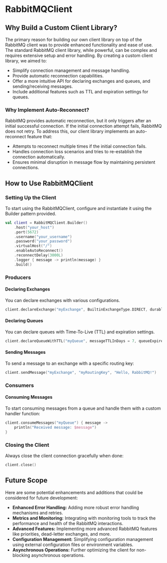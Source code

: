 # RabbitMQClient

## Why Build a Custom Client Library?

The primary reason for building our own client library on top of the RabbitMQ client was to provide enhanced functionality and ease of use. The standard RabbitMQ client library, while powerful, can be complex and requires extensive setup and error handling. By creating a custom client library, we aimed to:
- Simplify connection management and message handling.
- Provide automatic reconnection capabilities.
- Offer a more intuitive API for declaring exchanges and queues, and sending/receiving messages.
- Include additional features such as TTL and expiration settings for queues.

### Why Implement Auto-Reconnect?

RabbitMQ provides automatic reconnection, but it only triggers after an initial successful connection. If the initial connection attempt fails, RabbitMQ does not retry. To address this, our client library implements an auto-reconnect feature that:
- Attempts to reconnect multiple times if the initial connection fails.
- Handles connection loss scenarios and tries to re-establish the connection automatically.
- Ensures minimal disruption in message flow by maintaining persistent connections.

## How to Use RabbitMQClient

### Setting Up the Client

To start using the RabbitMQClient, configure and instantiate it using the Builder pattern provided.

```kotlin
val client = RabbitMQClient.Builder()
    .host("your_host")
    .port(5672)
    .username("your_username")
    .password("your_password")
    .virtualHost("/")
    .enableAutoReconnect()
    .reconnectDelay(3000L)
    .logger { message -> println(message) }
    .build()
```

### Producers

#### Declaring Exchanges

You can declare exchanges with various configurations.

```kotlin
client.declareExchange("myExchange", BuiltinExchangeType.DIRECT, durable = true, autoDelete = false)
```

#### Declaring Queues

You can declare queues with Time-To-Live (TTL) and expiration settings.

```kotlin
client.declareQueueWithTTL("myQueue", messageTTLInDays = 7, queueExpiresInYears = 1, durable = true, autoDelete = false)
```

#### Sending Messages

To send a message to an exchange with a specific routing key:

```kotlin
client.sendMessage("myExchange", "myRoutingKey", "Hello, RabbitMQ!")
```

### Consumers

#### Consuming Messages

To start consuming messages from a queue and handle them with a custom handler function:

```kotlin
client.consumeMessages("myQueue") { message ->
    println("Received message: $message")
}
```

### Closing the Client

Always close the client connection gracefully when done:

```kotlin
client.close()
```

## Future Scope

Here are some potential enhancements and additions that could be considered for future development:
- **Enhanced Error Handling:** Adding more robust error handling mechanisms and retries.
- **Metrics and Monitoring:** Integrating with monitoring tools to track the performance and health of the RabbitMQ interactions.
- **Advanced Features:** Implementing more advanced RabbitMQ features like priorities, dead-letter exchanges, and more.
- **Configuration Management:** Simplifying configuration management using external configuration files or environment variables.
- **Asynchronous Operations:** Further optimizing the client for non-blocking asynchronous operations.
